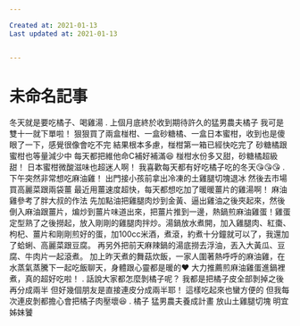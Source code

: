 ```yaml
---

Created at: 2021-01-13
Last updated at: 2021-01-13


---
```


# 未命名記事


冬天就是要吃橘子、喝雞湯
.
上個月底終於收到期待許久的猛男農夫橘子
我可是雙十一就下單啦！
狠狠買了兩盒椪柑、一盒砂糖橘、一盒日本蜜柑，收到也是傻眼了一下，感覺很像會吃不完
結果根本多慮，椪柑第一箱已經快吃完了
砂糖橘跟蜜柑也等量減少中
每天都把維他命C補好補滿😆
椪柑水份多又甜，砂糖橘超級甜！
日本蜜柑微酸滋味也超迷人啊！
我喜歡每天都有好吃橘子吃的冬天😘😘😘
.
下午突然非常想吃麻油雞！
出門接小孩前拿出冷凍的土雞腿切塊退冰
然後去市場買高麗菜跟兩袋薑
最近用薑速度超快，每天都想吃加了暖暖薑片的雞湯啊！
麻油雞參考了胖大叔的作法
先加點油把雞腿肉炒到金黃、逼出雞油之後夾起來，然後倒入麻油跟薑片，煸炒到薑片味道出來，把薑片推到一邊，熱鍋煎麻油雞蛋！雞蛋定型熟了之後撈起，放入剛剛的雞腿肉拌炒。湯鍋放水煮開，加入雞腿肉、紅棗、枸杞、薑片和剛剛煎好的蛋，加100cc米酒，煮滾，約煮十分鐘就可以了，我還加了蛤蜊、高麗菜跟豆腐。
再另外把前天麻辣鍋的湯底撈去浮油，丟入大黃瓜、豆腐、牛肉片一起滾煮。
加上昨天煮的舞菇炊飯，一家人圍著熱呼呼的麻油雞，在水蒸氣蒸騰下一起吃飯聊天，身體跟心靈都是暖的❤️
大力推薦煎麻油雞蛋進鍋裡煮，真的超好吃啦！
.
話說大家都怎麼剝橘子呢？
我都是把橘子皮全部剝掉之後再分成兩半
但好幾個朋友是直接連皮分成兩半耶！
這樣吃起來也蠻方便的
但我每次連皮剝都擔心會把橘子肉壓壞😆
.
橘子 猛男農夫養成計畫
放山土雞腿切塊 明宜姊妹饕

